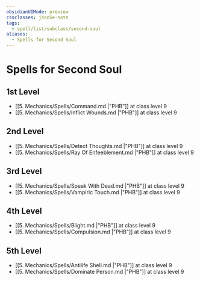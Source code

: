 ```yaml
---
obsidianUIMode: preview
cssclasses: json5e-note
tags:
  - spell/list/subclass/second-soul
aliases:
  - Spells for Second Soul
---
```

# Spells for Second Soul

## 1st Level

- [[5. Mechanics/Spells/Command.md \|"PHB"]] at class level 9
- [[5. Mechanics/Spells/Inflict Wounds.md \|"PHB"]] at class level 9

## 2nd Level

- [[5. Mechanics/Spells/Detect Thoughts.md \|"PHB"]] at class level 9
- [[5. Mechanics/Spells/Ray Of Enfeeblement.md \|"PHB"]] at class level 9

## 3rd Level

- [[5. Mechanics/Spells/Speak With Dead.md \|"PHB"]] at class level 9
- [[5. Mechanics/Spells/Vampiric Touch.md \|"PHB"]] at class level 9

## 4th Level

- [[5. Mechanics/Spells/Blight.md \|"PHB"]] at class level 9
- [[5. Mechanics/Spells/Compulsion.md \|"PHB"]] at class level 9

## 5th Level

- [[5. Mechanics/Spells/Antilife Shell.md \|"PHB"]] at class level 9
- [[5. Mechanics/Spells/Dominate Person.md \|"PHB"]] at class level 9
